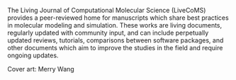 The Living Journal of Computational Molecular Science (LiveCoMS) provides a peer-reviewed home for manuscripts which share best practices in molecular modeling and simulation. 
These works are living documents, regularly updated with community input, and can include perpetually updated reviews, tutorials, comparisons between software packages, and other documents which aim to improve the studies in the field and require ongoing updates.

Cover art: Merry Wang
